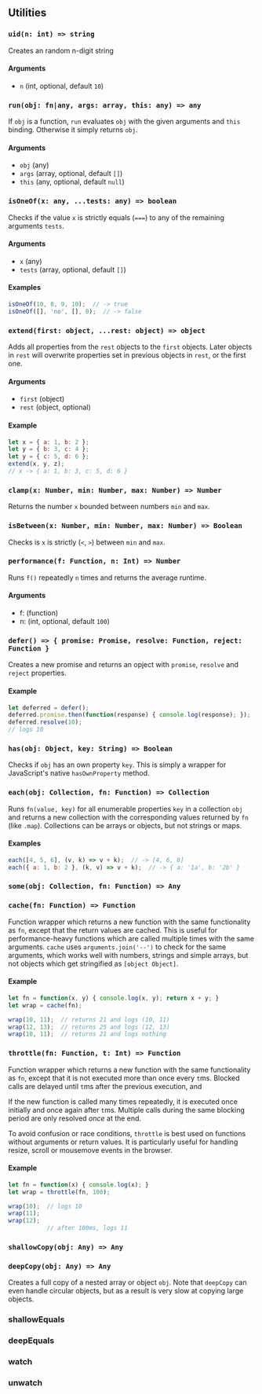 ## Utilities


### `uid(n: int) => string`
Creates an random n-digit string

#### Arguments
* `n` (int, optional, default `10`) 



### `run(obj: fn|any, args: array, this: any) => any`
If `obj` is a function, `run` evaluates `obj` with the given arguments and `this` binding. Otherwise it simply returns `obj`.

#### Arguments
* `obj` (any)
* `args` (array, optional, default `[]`)
* `this` (any, optional, default `null`)



### `isOneOf(x: any, ...tests: any) => boolean`
Checks if the value `x` is strictly equals (`===`) to any of the remaining arguments `tests`.

#### Arguments
* `x` (any)
* `tests` (array, optional, default `[]`)

#### Examples
```js
isOneOf(10, 8, 9, 10);  // -> true
isOneOf([], 'no', [], 0);  // -> false
```



### `extend(first: object, ...rest: object) => object`
Adds all properties from the `rest` objects to the `first` objects. Later objects in `rest` will overwrite properties set in previous objects in `rest`, or the first one.

#### Arguments
* `first` (object)
* `rest` (object, optional)


#### Example
```js
let x = { a: 1, b: 2 };
let y = { b: 3, c: 4 };
let y = { c: 5, d: 6 };
extend(x, y, z);
// x -> { a: 1, b: 3, c: 5, d: 6 }
```



### `clamp(x: Number, min: Number, max: Number) => Number`
Returns the number `x` bounded between numbers `min` and `max`.



### `isBetween(x: Number, min: Number, max: Number) => Boolean`
Checks is `x` is strictly (`<`, `>`) between `min` and `max`.


### `performance(f: Function, n: Int) => Number`
Runs `f()` repeatedly `n` times and returns the average runtime.

#### Arguments
* f: (function)
* n: (int, optional, default `100`)



### `defer() => { promise: Promise, resolve: Function, reject: Function }`
Creates a new promise and returns an opject with `promise`, `resolve` and `reject` properties.

#### Example
```js
let deferred = defer();
deferred.promise.then(function(response) { console.log(response); });
deferred.resolve(10);
// logs 10
```



### `has(obj: Object, key: String) => Boolean`
Checks if `obj` has an own property `key`. This is simply a wrapper for JavaScript's native `hasOwnProperty` method.


### `each(obj: Collection, fn: Function) => Collection`
Runs `fn(value, key)` for all enumerable properties `key` in a collection `obj` and returns a new collection with the corresponding values returned by `fn` (like `.map`). Collections can be arrays or objects, but not strings or maps.

#### Examples
```js
each([4, 5, 6], (v, k) => v + k);  // -> [4, 6, 8]
each({ a: 1, b: 2 }, (k, v) => v + k);  // -> { a: '1a', b: '2b' }

```


### `some(obj: Collection, fn: Function) => Any`


### `cache(fn: Function) => Function`
Function wrapper which returns a new function with the same functionality as `fn`, except that the return values are cached. This is useful for performance-heavy functions which are called multiple times with the same arguments. `cache` uses `arguments.join('--')` to check for the same arguments, which works well with numbers, strings and simple arrays, but not objects which get stringified as `[object Object]`.

#### Example
```js
let fn = function(x, y) { console.log(x, y); return x + y; }
let wrap = cache(fn);

wrap(10, 11);  // returns 21 and logs (10, 11)
wrap(12, 13);  // returns 25 and logs (12, 13)
wrap(10, 11);  // returns 21 and logs nothing

```



### `throttle(fn: Function, t: Int) => Function`
Function wrapper which returns a new function with the same functionality as `fn`, except that it is not executed more than once every `t`ms. Blocked calls are delayed until `t`ms after the previous execution, and 

If the new function is called many times repeatedly, it is executed once initially and once again after `t`ms. Multiple calls during the same blocking period are only resolved *once* at the end.

To avoid confusion or race conditions, `throttle` is best used on functions without arguments or return values. It is particularly useful for handling resize, scroll or mousemove events in the browser.


#### Example
```js
let fn = function(x) { console.log(x); }
let wrap = throttle(fn, 100);

wrap(10);  // logs 10
wrap(11);
wrap(12);
           // after 100ms, logs 11

```



### `shallowCopy(obj: Any) => Any`


### `deepCopy(obj: Any) => Any`
Creates a full copy of a nested array or object `obj`. Note that `deepCopy` can even handle circular objects, but as a result is very slow at copying large objects.


### shallowEquals


### deepEquals


### watch


### unwatch

